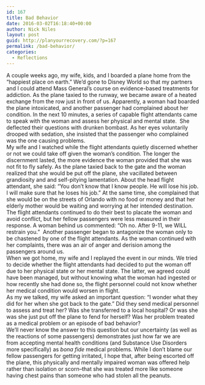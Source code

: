 ```yaml
---
id: 167
title: Bad Behavior
date: 2016-03-02T16:18:40+00:00
author: Nick Niles
layout: post
guid: http://planyourrecovery.com/?p=167
permalink: /bad-behavior/
categories:
  - Reflections
---
```

<div>
  A couple weeks ago, my wife, kids, and I boarded a plane home from the &#8220;happiest place on earth.&#8221; We&#8217;d gone to Disney World so that my partners and I could attend Mass General&#8217;s course on evidence-based treatments for addiction. As the plane taxied to the runway, we became aware of a heated exchange from the row just in front of us. Apparently, a woman had boarded the plane intoxicated, and another passenger had complained about her condition. In the next 10 minutes, a series of capable flight attendants came to speak with the woman and assess her physical and mental state.  She deflected their questions with drunken bombast. As her eyes voluntarily drooped with sedation, she insisted that the passenger who complained was the one causing problems.
</div>

<div>
</div>

<div>
  My wife and I watched while the flight attendants quietly discerned whether or not we could take off given the woman&#8217;s condition. The longer the discernment lasted, the more evidence the woman provided that she was not fit to fly safely. As the plane taxied back to the gate and the woman realized that she would be put off the plane, she vacillated between grandiosity and and self-pitying lamentation. About the head flight attendant, she said: &#8220;You don&#8217;t know that I know people. He will lose his job. I will make sure that he loses his job.&#8221; At the same time, she complained that she would be on the streets of Orlando with no food or money and that her elderly mother would be waiting and worrying at her intended destination.
</div>

<div>
</div>

<div>
  The flight attendants continued to do their best to placate the woman and avoid conflict, but her fellow passengers were less measured in their response. A woman behind us commented: &#8220;Oh no. After 9-11, we WILL restrain you.&#8221;  Another passenger began to antagonize the woman only to be chastened by one of the flight attendants. As the woman continued with her complaints, there was an air of anger and derision among the passengers around us.
</div>

<div>
</div>

<div>
  When we got home, my wife and I replayed the event in our minds. We tried to decide whether the flight attendants had decided to put the woman off due to her physical state or her mental state. The latter, we agreed could have been managed, but without knowing what the woman had ingested or how recently she had done so, the flight personnel could not know whether her medical condition would worsen in flight.
</div>

<div>
</div>

<div>
  As my we talked, my wife asked an important question: &#8220;I wonder what they did for her when she got back to the gate.&#8221; Did they send medical personnel to assess and treat her? Was she transferred to a local hospital? Or was she was she just put off the plane to fend for herself? Was her problem treated as a medical problem or an episode of bad behavior?
</div>

<div>
</div>

<div>
  We&#8217;ll never know the answer to this question but our uncertainty (as well as the reactions of some passengers) demonstrates just how far we are from accepting mental health conditions (and Substance Use Disorders more specifically) as <em>bona fide</em> medical problems. While I don&#8217;t blame our fellow passengers for getting irritated, I hope that, after being escorted off the plane, this physically and mentally impaired woman was offered help rather than isolation or scorn&#8211;that she was treated more like someone having chest pains than someone who had stolen all the peanuts.
</div>

<div>
</div>

<div>
</div>

<div>
</div>